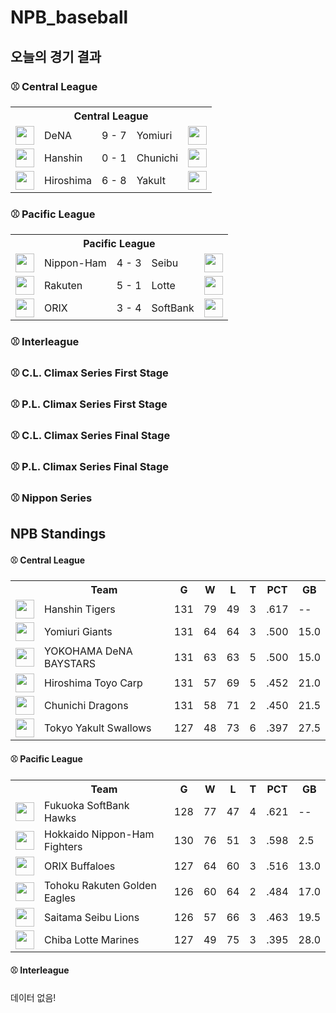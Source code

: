 # NPB_baseball


## 오늘의 경기 결과


### ⚾ Central League

<table>
  <tr>
    <th></th>
    <th colspan='3'>Central League</th>
    <th></th>
  </tr>
  <tr>
    <td><img src='https://npb.jp/bis/images/pet2025_db_1.gif' width='30'></td>
    <td>DeNA</td><td>9 - 7</td><td>Yomiuri</td>
    <td><img src='https://npb.jp/bis/images/pet2025_g_1.gif' width='30'></td>
  </tr>
  <tr>
    <td><img src='https://npb.jp/bis/images/pet2025_t_1.gif' width='30'></td>
    <td>Hanshin</td><td>0 - 1</td><td>Chunichi</td>
    <td><img src='https://npb.jp/bis/images/pet2025_d_1.gif' width='30'></td>
  </tr>
  <tr>
    <td><img src='https://npb.jp/bis/images/pet2025_c_1.gif' width='30'></td>
    <td>Hiroshima</td><td>6 - 8</td><td>Yakult</td>
    <td><img src='https://npb.jp/bis/images/pet2025_s_1.gif' width='30'></td>
  </tr>
</table>

### ⚾ Pacific League

<table>
  <tr>
    <th></th>
    <th colspan='3'>Pacific League</th>
    <th></th>
  </tr>
  <tr>
    <td><img src='https://npb.jp/bis/images/pet2025_f_1.gif' width='30'></td>
    <td>Nippon-Ham</td><td>4 - 3</td><td>Seibu</td>
    <td><img src='https://npb.jp/bis/images/pet2025_l_1.gif' width='30'></td>
  </tr>
  <tr>
    <td><img src='https://npb.jp/bis/images/pet2025_e_1.gif' width='30'></td>
    <td>Rakuten</td><td>5 - 1</td><td>Lotte</td>
    <td><img src='https://npb.jp/bis/images/pet2025_m_1.gif' width='30'></td>
  </tr>
  <tr>
    <td><img src='https://npb.jp/bis/images/pet2025_b_1.gif' width='30'></td>
    <td>ORIX</td><td>3 - 4</td><td>SoftBank</td>
    <td><img src='https://npb.jp/bis/images/pet2025_h_1.gif' width='30'></td>
  </tr>
</table>

### ⚾ Interleague


### ⚾ C.L. Climax Series First Stage


### ⚾ P.L. Climax Series First Stage


### ⚾ C.L. Climax Series Final Stage


### ⚾ P.L. Climax Series Final Stage


### ⚾ Nippon Series


## NPB Standings

#### ⚾ Central League

<table>
<tr><th></th><th>Team</th><th>G</th><th>W</th><th>L</th><th>T</th><th>PCT</th><th>GB</th></tr>
<tr>
    <td><img src='https://npb.jp/bis/images/pet2025_t_1.gif' width='30'></td>
    <td>Hanshin
Tigers</td>
    <td>131</td>
    <td>79</td>
    <td>49</td>
    <td>3</td>
    <td>.617</td>
    <td>--</td>
</tr>
<tr>
    <td><img src='https://npb.jp/bis/images/pet2025_g_1.gif' width='30'></td>
    <td>Yomiuri
Giants</td>
    <td>131</td>
    <td>64</td>
    <td>64</td>
    <td>3</td>
    <td>.500</td>
    <td>15.0</td>
</tr>
<tr>
    <td><img src='https://npb.jp/bis/images/pet2025_db_1.gif' width='30'></td>
    <td>YOKOHAMA DeNA
BAYSTARS</td>
    <td>131</td>
    <td>63</td>
    <td>63</td>
    <td>5</td>
    <td>.500</td>
    <td>15.0</td>
</tr>
<tr>
    <td><img src='https://npb.jp/bis/images/pet2025_c_1.gif' width='30'></td>
    <td>Hiroshima Toyo
Carp</td>
    <td>131</td>
    <td>57</td>
    <td>69</td>
    <td>5</td>
    <td>.452</td>
    <td>21.0</td>
</tr>
<tr>
    <td><img src='https://npb.jp/bis/images/pet2025_d_1.gif' width='30'></td>
    <td>Chunichi
Dragons</td>
    <td>131</td>
    <td>58</td>
    <td>71</td>
    <td>2</td>
    <td>.450</td>
    <td>21.5</td>
</tr>
<tr>
    <td><img src='https://npb.jp/bis/images/pet2025_s_1.gif' width='30'></td>
    <td>Tokyo Yakult
Swallows</td>
    <td>127</td>
    <td>48</td>
    <td>73</td>
    <td>6</td>
    <td>.397</td>
    <td>27.5</td>
</tr>
</table>

#### ⚾ Pacific League

<table>
<tr><th></th><th>Team</th><th>G</th><th>W</th><th>L</th><th>T</th><th>PCT</th><th>GB</th></tr>
<tr>
    <td><img src='https://npb.jp/bis/images/pet2025_h_1.gif' width='30'></td>
    <td>Fukuoka SoftBank
Hawks</td>
    <td>128</td>
    <td>77</td>
    <td>47</td>
    <td>4</td>
    <td>.621</td>
    <td>--</td>
</tr>
<tr>
    <td><img src='' width='30'></td>
    <td>Hokkaido Nippon-Ham
Fighters</td>
    <td>130</td>
    <td>76</td>
    <td>51</td>
    <td>3</td>
    <td>.598</td>
    <td>2.5</td>
</tr>
<tr>
    <td><img src='' width='30'></td>
    <td>ORIX
Buffaloes</td>
    <td>127</td>
    <td>64</td>
    <td>60</td>
    <td>3</td>
    <td>.516</td>
    <td>13.0</td>
</tr>
<tr>
    <td><img src='https://npb.jp/bis/images/pet2025_e_1.gif' width='30'></td>
    <td>Tohoku Rakuten
Golden Eagles</td>
    <td>126</td>
    <td>60</td>
    <td>64</td>
    <td>2</td>
    <td>.484</td>
    <td>17.0</td>
</tr>
<tr>
    <td><img src='https://npb.jp/bis/images/pet2025_l_1.gif' width='30'></td>
    <td>Saitama Seibu
Lions</td>
    <td>126</td>
    <td>57</td>
    <td>66</td>
    <td>3</td>
    <td>.463</td>
    <td>19.5</td>
</tr>
<tr>
    <td><img src='https://npb.jp/bis/images/pet2025_m_1.gif' width='30'></td>
    <td>Chiba Lotte
Marines</td>
    <td>127</td>
    <td>49</td>
    <td>75</td>
    <td>3</td>
    <td>.395</td>
    <td>28.0</td>
</tr>
</table>

#### ⚾ Interleague

데이터 없음!

